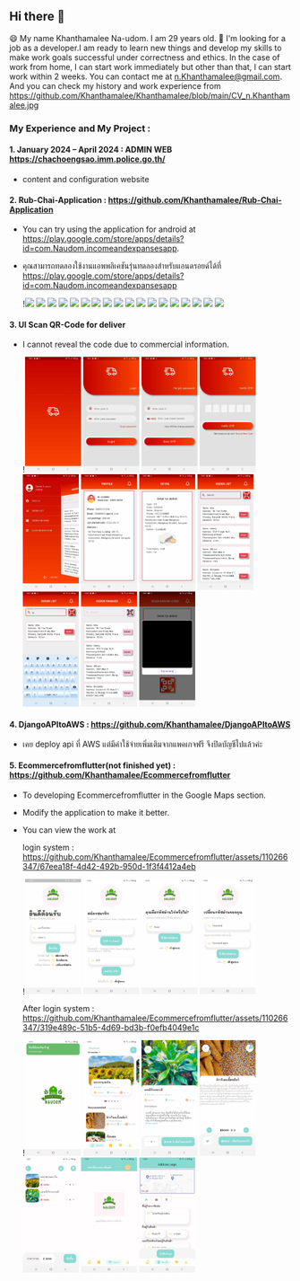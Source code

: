 ## Hi there 👋

😄 My name Khanthamalee Na-udom. I am 29 years old. 🤔 I'm looking for a job as a developer.I am ready to learn new things and develop my skills to make work goals successful under correctness and ethics. In the case of work from home, I can start work immediately but other than that, I can start work within 2 weeks. You can contact me at n.Khanthamalee@gmail.com. And you can check my history and work experience from https://github.com/Khanthamalee/Khanthamalee/blob/main/CV_n.Khanthamalee.jpg

### My Experience and My Project :
#### 1. January 2024 – April 2024 : ADMIN WEB https://chachoengsao.imm.police.go.th/

 * content and configuration website

#### 2. Rub-Chai-Application : https://github.com/Khanthamalee/Rub-Chai-Application
 * You can try using the application for android at https://play.google.com/store/apps/details?id=com.Naudom.incomeandexpansesapp.
 * คุณสามารถทดลองใช้งานแอพพลิเคชันรุ่นทดลองสำหรับแอนดรอยด์ได้ที่ https://play.google.com/store/apps/details?id=com.Naudom.incomeandexpansesapp
   
   !<img src="https://github.com/Khanthamalee/Rub-Chai-Application/raw/main/assets/%E0%B8%A3%E0%B8%B1%E0%B8%9A-%E0%B8%88%E0%B9%88%E0%B8%B2%E0%B8%A2/1.%20splassscreen.jpg" width="100" style="max-width: 100%;">
   <img src="https://github.com/Khanthamalee/Rub-Chai-Application/blob/main/assets/%E0%B8%A3%E0%B8%B1%E0%B8%9A-%E0%B8%88%E0%B9%88%E0%B8%B2%E0%B8%A2/2.%20firstpage-addaccount-1.jpg" width="100" style="max-width: 100%;">
   <img src="https://github.com/Khanthamalee/Rub-Chai-Application/blob/main/assets/%E0%B8%A3%E0%B8%B1%E0%B8%9A-%E0%B8%88%E0%B9%88%E0%B8%B2%E0%B8%A2/3.%20firstpage-addaccount-2.jpg" width="100" style="max-width: 100%;">
   <img src="https://github.com/Khanthamalee/Rub-Chai-Application/blob/main/assets/%E0%B8%A3%E0%B8%B1%E0%B8%9A-%E0%B8%88%E0%B9%88%E0%B8%B2%E0%B8%A2/4.%20firstpage-addaccount-3.jpg" width="100" style="max-width: 100%;">
   <img src="https://github.com/Khanthamalee/Rub-Chai-Application/blob/main/assets/%E0%B8%A3%E0%B8%B1%E0%B8%9A-%E0%B8%88%E0%B9%88%E0%B8%B2%E0%B8%A2/5.%20firstpage-edit-and%20delete-account.jpg" width="100" style="max-width: 100%;">
   <img src="https://github.com/Khanthamalee/Rub-Chai-Application/blob/main/assets/%E0%B8%A3%E0%B8%B1%E0%B8%9A-%E0%B8%88%E0%B9%88%E0%B8%B2%E0%B8%A2/6.%20firstpage-edit-account.jpg" width="100" style="max-width: 100%;">
   <img src="https://github.com/Khanthamalee/Rub-Chai-Application/blob/main/assets/%E0%B8%A3%E0%B8%B1%E0%B8%9A-%E0%B8%88%E0%B9%88%E0%B8%B2%E0%B8%A2/7.%20secondpage-edit-detailt.jpg" width="100" style="max-width: 100%;">
   <img src="https://github.com/Khanthamalee/Rub-Chai-Application/blob/main/assets/%E0%B8%A3%E0%B8%B1%E0%B8%9A-%E0%B8%88%E0%B9%88%E0%B8%B2%E0%B8%A2/8.%20secondpage-select%20date-detail-1.jpg" width="100" style="max-width: 100%;">
   <img src="https://github.com/Khanthamalee/Rub-Chai-Application/blob/main/assets/%E0%B8%A3%E0%B8%B1%E0%B8%9A-%E0%B8%88%E0%B9%88%E0%B8%B2%E0%B8%A2/9.%20secondpage-select%20date-detail-2.jpg" width="100" style="max-width: 100%;">
   <img src="https://github.com/Khanthamalee/Rub-Chai-Application/blob/main/assets/%E0%B8%A3%E0%B8%B1%E0%B8%9A-%E0%B8%88%E0%B9%88%E0%B8%B2%E0%B8%A2/10.%20secondpage-detail.jpg" width="100" style="max-width: 100%;">
   <img src="https://github.com/Khanthamalee/Rub-Chai-Application/blob/main/assets/%E0%B8%A3%E0%B8%B1%E0%B8%9A-%E0%B8%88%E0%B9%88%E0%B8%B2%E0%B8%A2/11.%20thirdpage-linechart%20in%20day.jpg" width="100" style="max-width: 100%;">
   <img src="https://github.com/Khanthamalee/Rub-Chai-Application/blob/main/assets/%E0%B8%A3%E0%B8%B1%E0%B8%9A-%E0%B8%88%E0%B9%88%E0%B8%B2%E0%B8%A2/12.%20thirdpage-linechart%20in%20week.jpg" width="100" style="max-width: 100%;">
   <img src="https://github.com/Khanthamalee/Rub-Chai-Application/blob/main/assets/%E0%B8%A3%E0%B8%B1%E0%B8%9A-%E0%B8%88%E0%B9%88%E0%B8%B2%E0%B8%A2/13.%20thirdpage-linechart%20in%20month.jpg" width="100" style="max-width: 100%;">
   <img src="https://github.com/Khanthamalee/Rub-Chai-Application/blob/main/assets/%E0%B8%A3%E0%B8%B1%E0%B8%9A-%E0%B8%88%E0%B9%88%E0%B8%B2%E0%B8%A2/14.%20thirdpage-linechart%20in%20year.jpg" width="100" style="max-width: 100%;">
   <img src="https://github.com/Khanthamalee/Rub-Chai-Application/blob/main/assets/%E0%B8%A3%E0%B8%B1%E0%B8%9A-%E0%B8%88%E0%B9%88%E0%B8%B2%E0%B8%A2/15.%20forthpage-donuschart%20in%20day.jpg" width="100" style="max-width: 100%;">
   <img src="https://github.com/Khanthamalee/Rub-Chai-Application/blob/main/assets/%E0%B8%A3%E0%B8%B1%E0%B8%9A-%E0%B8%88%E0%B9%88%E0%B8%B2%E0%B8%A2/16.%20forthpage-donuschart%20in%20week.jpg" width="100" style="max-width: 100%;">
   <img src="https://github.com/Khanthamalee/Rub-Chai-Application/blob/main/assets/%E0%B8%A3%E0%B8%B1%E0%B8%9A-%E0%B8%88%E0%B9%88%E0%B8%B2%E0%B8%A2/17.%20forthpage-donuschart%20in%20month.jpg" width="100" style="max-width: 100%;">
   <img src="https://github.com/Khanthamalee/Rub-Chai-Application/blob/main/assets/%E0%B8%A3%E0%B8%B1%E0%B8%9A-%E0%B8%88%E0%B9%88%E0%B8%B2%E0%B8%A2/18.%20forthpage-donuschart%20in%20year.jpg" width="100" style="max-width: 100%;">
   

#### 3. UI Scan QR-Code for deliver
 * I cannot reveal the code due to commercial information.

   !<img src="https://github.com/Khanthamalee/scan-Bar-QR-code-Application/blob/main/splashscreen.jpg" width="100" style="max-width: 100%;">
   <img src="https://github.com/Khanthamalee/scan-Bar-QR-code-Application/blob/main/login.jpg" width="100" style="max-width: 100%;">
   <img src="https://github.com/Khanthamalee/scan-Bar-QR-code-Application/blob/main/forgot%20password.jpg" width="100" style="max-width: 100%;">
   <img src="https://github.com/Khanthamalee/scan-Bar-QR-code-Application/blob/main/verifyotp.jpg" width="100" style="max-width: 100%;">
   <img src="https://github.com/Khanthamalee/scan-Bar-QR-code-Application/blob/main/menu.jpg" width="100" style="max-width: 100%;">
   <img src="https://github.com/Khanthamalee/scan-Bar-QR-code-Application/blob/main/profile.jpg" width="100" style="max-width: 100%;">
   <img src="https://github.com/Khanthamalee/scan-Bar-QR-code-Application/blob/main/detail.jpg" width="100" style="max-width: 100%;">
   <img src="https://github.com/Khanthamalee/scan-Bar-QR-code-Application/blob/main/orderlistpage.jpg" width="100" style="max-width: 100%;">
   <img src="https://github.com/Khanthamalee/scan-Bar-QR-code-Application/blob/main/search-orderlistpage.jpg" width="100" style="max-width: 100%;">
   <img src="https://github.com/Khanthamalee/scan-Bar-QR-code-Application/blob/main/orderfinishedpage.jpg" width="100" style="max-width: 100%;">
   <img src="https://github.com/Khanthamalee/scan-Bar-QR-code-Application/blob/main/scan%20qr%20and%20bar%20code%20.jpg" width="100" style="max-width: 100%;">
  
#### 4. DjangoAPItoAWS : https://github.com/Khanthamalee/DjangoAPItoAWS
 * เคย deploy api ที่ AWS แต่มีค่าใช้จ่ายเพิ่มเติมจากแพคเกจฟรี จึงปิดบัญชีไปแล้วค่ะ

#### 5. Ecommercefromflutter(not finished yet) : https://github.com/Khanthamalee/Ecommercefromflutter
 * To developing Ecommercefromflutter in the Google Maps section.
 * Modify the application to make it better.
 * You can view the work at

     login system :  https://github.com/Khanthamalee/Ecommercefromflutter/assets/110266347/67eea18f-4d42-492b-950d-1f3f4412a4eb

    !<img src="https://github.com/Khanthamalee/Ecommercefromflutter/blob/main/fontend/ecommerce/assets/pictureUI/1.login.jpg" width="100" style="max-width: 100%;">
   <img src="https://github.com/Khanthamalee/Ecommercefromflutter/blob/main/fontend/ecommerce/assets/pictureUI/2.register.jpg" width="100" style="max-width: 100%;">
   <img src="https://github.com/Khanthamalee/Ecommercefromflutter/blob/main/fontend/ecommerce/assets/pictureUI/3.forgotpassword.jpg" width="100" style="max-width: 100%;">
   <img src="https://github.com/Khanthamalee/Ecommercefromflutter/blob/main/fontend/ecommerce/assets/pictureUI/4.changnewpassword.jpg" width="100" style="max-width: 100%;">

     After login system : https://github.com/Khanthamalee/Ecommercefromflutter/assets/110266347/319e489c-51b5-4d69-bd3b-f0efb4049e1c

   !<img src="https://github.com/Khanthamalee/Ecommercefromflutter/blob/main/fontend/ecommerce/assets/pictureUI/5.splashscreen.jpg" width="100" style="max-width: 100%;">
   <img src="https://github.com/Khanthamalee/Ecommercefromflutter/blob/main/fontend/ecommerce/assets/pictureUI/6.homepage.jpg" width="100" style="max-width: 100%;">
   <img src="https://github.com/Khanthamalee/Ecommercefromflutter/blob/main/fontend/ecommerce/assets/pictureUI/7.populardetail.jpg" width="100" style="max-width: 100%;">
   <img src="https://github.com/Khanthamalee/Ecommercefromflutter/blob/main/fontend/ecommerce/assets/pictureUI/8.recommendeddetail.jpg" width="100" style="max-width: 100%;">
   <img src="https://github.com/Khanthamalee/Ecommercefromflutter/blob/main/fontend/ecommerce/assets/pictureUI/11.ordercart.jpg" width="100" style="max-width: 100%;">
   <img src="https://github.com/Khanthamalee/Ecommercefromflutter/blob/main/fontend/ecommerce/assets/pictureUI/10.historycart.jpg" width="100" style="max-width: 100%;">
   <img src="https://github.com/Khanthamalee/Ecommercefromflutter/blob/main/fontend/ecommerce/assets/pictureUI/9.saveaddress.jpg" width="100" style="max-width: 100%;">
     

<!--
**Khanthamalee/Khanthamalee** is a ✨ _special_ ✨ repository because its `README.md` (this file) appears on your GitHub profile.

Here are some ideas to get you started:

- 🔭 I’m currently working on ...
- 🌱 I’m currently learning ...
- 👯 I’m looking to collaborate on ...
- 🤔 I’m looking for help with ...
- 💬 Ask me about ...
- 📫 How to reach me: ...
- 😄 Pronouns: ...
- ⚡ Fun fact: ...
-->


